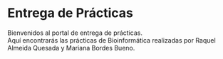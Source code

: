 # Entrega de Prácticas

Bienvenidos al portal de entrega de prácticas.  
Aquí encontrarás las prácticas de Bioinformática realizadas por Raquel Almeida Quesada y Mariana Bordes Bueno.

